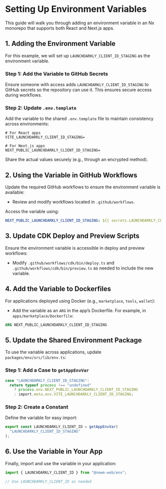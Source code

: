 # Setting Up Environment Variables

This guide will walk you through adding an environment variable in an Nx monorepo that supports both React and Next.js apps.

## 1. Adding the Environment Variable

For this example, we will set up `LAUNCHDARKLY_CLIENT_ID_STAGING` as the environment variable.

### Step 1: Add the Variable to GitHub Secrets

Ensure someone with access adds `LAUNCHDARKLY_CLIENT_ID_STAGING` to GitHub secrets so the repository can use it. This ensures secure access during workflows.

### Step 2: Update `.env.template`

Add the variable to the shared `.env.template` file to maintain consistency across environments:

```env
# For React apps
VITE_LAUNCHDARKLY_CLIENT_ID_STAGING=

# For Next.js apps
NEXT_PUBLIC_LAUNCHDARKLY_CLIENT_ID_STAGING=
```

Share the actual values securely (e.g., through an encrypted method).

## 2. Using the Variable in GitHub Workflows

Update the required GitHub workflows to ensure the environment variable is available:

- Review and modify workflows located in `.github/workflows`.

Access the variable using:

```yaml
NEXT_PUBLIC_LAUNCHDARKLY_CLIENT_ID_STAGING: ${{ secrets.LAUNCHDARKLY_CLIENT_ID_STAGING }}
```

## 3. Update CDK Deploy and Preview Scripts

Ensure the environment variable is accessible in deploy and preview workflows:

- Modify `.github/workflows/cdk/bin/deploy.ts` and `.github/workflows/cdk/bin/preview.ts` as needed to include the new variable.

## 4. Add the Variable to Dockerfiles

For applications deployed using Docker (e.g., `marketplace`, `tools`, `wallet`):

- Add the variable as an `ARG` in the app’s Dockerfile. For example, in `apps/marketplace/Dockerfile`:

```Dockerfile
ARG NEXT_PUBLIC_LAUNCHDARKLY_CLIENT_ID_STAGING
```

## 5. Update the Shared Environment Package

To use the variable across applications, update `packages/env/src/lib/env.ts`:

### Step 1: Add a Case to `getAppEnvVar`

```typescript
case "LAUNCHDARKLY_CLIENT_ID_STAGING":
  return typeof process !== "undefined"
    ? process.env.NEXT_PUBLIC_LAUNCHDARKLY_CLIENT_ID_STAGING
    : import.meta.env.VITE_LAUNCHDARKLY_CLIENT_ID_STAGING;
```

### Step 2: Create a Constant

Define the variable for easy import:

```typescript
export const LAUNCHDARKLY_CLIENT_ID = getAppEnvVar(
  "LAUNCHDARKLY_CLIENT_ID_STAGING"
);
```

## 6. Use the Variable in Your App

Finally, import and use the variable in your application:

```typescript
import { LAUNCHDARKLY_CLIENT_ID } from "@newm-web/env";

// Use LAUNCHDARKLY_CLIENT_ID as needed
```
